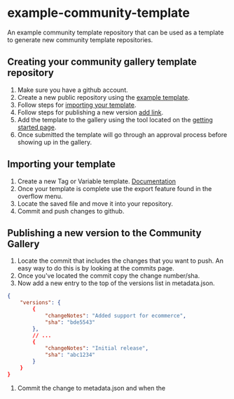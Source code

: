 # example-community-template

An example community template repository that can be used as a template to
generate new community template repositories.

## Creating your community gallery template repository

1.  Make sure you have a github account.
1.  Create a new public repository using the
    [example template](https://github.com/gtm-vendor-templates/example-community-template).
1.  Follow steps for [importing your template](#importing-your-template).
1.  Follow steps for publishing a new version [add link]().
1.  Add the template to the gallery using the tool located on the
    [getting started page](https://tagmanager.google.com/gallery/getting-started).
1.  Once submitted the template will go through an approval process before
    showing up in the gallery.

## Importing your template

1.  Create a new Tag or Variable template.
    [Documentation](https://developers.google.com/tag-manager/templates/)
1.  Once your template is complete use the export feature found in the overflow
    menu.
1.  Locate the saved file and move it into your repository.
1.  Commit and push changes to github.

## Publishing a new version to the Community Gallery

1. Locate the commit that includes the changes that you want to push. An easy way to do this is by looking at the commits page.
1. Once you've located the commit copy the change number/sha.
1. Now add a new entry to the top of the versions list in metadata.json.
  ```json
  {
      "versions": {
          {
              "changeNotes": "Added support for ecommerce",
              "sha": "bde5543"
          },
          // ...
          {
              "changeNotes": "Initial release",
              "sha": "abc1234"
          }
      }
  }
  ```
1. Commit the change to metadata.json and when the
